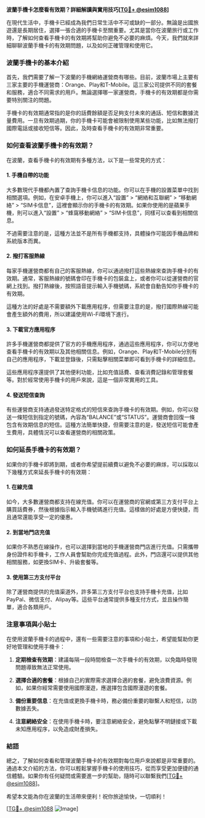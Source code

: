 **波蘭手機卡怎麼看有效期？詳細解讀與實用技巧[[TG💪+ @esim1088](https://t.me/s/esim1088)]**

在現代生活中，手機卡已經成為我們日常生活中不可或缺的一部分。無論是出國旅遊還是長期居住，選擇一張合適的手機卡至關重要。尤其是當你在波蘭旅行或工作時，了解如何查看手機卡的有效期將幫助你避免不必要的麻煩。今天，我們就來詳細聊聊波蘭手機卡的有效期問題，以及如何正確管理和使用它。

### 波蘭手機卡的基本介紹

首先，我們需要了解一下波蘭的手機網絡運營商有哪些。目前，波蘭市場上主要有三家主要的手機運營商：Orange、Play和T-Mobile。這三家公司提供不同的套餐和服務，適合不同需求的用戶。無論選擇哪一家運營商，手機卡的有效期都是你需要特別關注的問題。

手機卡的有效期通常指的是你的話費餘額是否足夠支付未來的通話、短信和數據流量費用。一旦有效期過期，你的手機卡可能會被限制使用某些功能，比如無法撥打國際電話或接收短信等。因此，及時查看手機卡的有效期非常重要。

### 如何查看波蘭手機卡的有效期？

在波蘭，查看手機卡的有效期有多種方法，以下是一些常見的方式：

#### 1. 手機自帶的功能

大多數現代手機都內置了查詢手機卡信息的功能。你可以在手機的設置菜單中找到相關選項。例如，在安卓手機上，你可以進入“設置” > “網絡和互聯網” > “移動網絡” > “SIM卡信息”，這裡會顯示你的手機卡的有效期。如果你使用的是蘋果手機，則可以進入“設置” > “蜂窩移動網絡” > “SIM卡信息”，同樣可以查看到相關信息。

不過需要注意的是，這種方法並不是所有手機都支持，具體操作可能因手機品牌和系統版本而異。

#### 2. 撥打客服熱線

每家手機運營商都有自己的客服熱線，你可以通過撥打這些熱線來查詢手機卡的有效期。通常，客服熱線的號碼會印在手機卡的包裝盒上，或者你可以從運營商的官網上找到。撥打熱線後，按照語音提示輸入手機號碼，系統會自動告知你手機卡的有效期。

這種方法的好處是不需要額外下載應用程序，但需要注意的是，撥打國際熱線可能會產生額外的費用，所以建議使用Wi-Fi環境下進行。

#### 3. 下載官方應用程序

許多手機運營商都提供了官方的手機應用程序，通過這些應用程序，你可以方便地查看手機卡的有效期以及其他相關信息。例如，Orange、Play和T-Mobile分別有自己的應用程序，下載並登錄後，只需點擊相關菜單即可看到手機卡的詳細信息。

這些應用程序還提供了其他便利功能，比如充值話費、查看消費記錄和管理套餐等。對於經常使用手機卡的用戶來說，這是一個非常實用的工具。

#### 4. 發送短信查詢

有些運營商支持通過發送特定格式的短信來查詢手機卡的有效期。例如，你可以發送一條短信到指定的號碼，內容為“BALANCE”或“STATUS”。運營商會回復一條包含有效期信息的短信。這種方法簡單快捷，但需要注意的是，發送短信可能會產生費用，具體情況可以查看運營商的相關政策。

### 如何延長手機卡的有效期？

如果你的手機卡即將到期，或者你希望提前續費以避免不必要的麻煫，可以採取以下幾種方式來延長手機卡的有效期：

#### 1. 在線充值

如今，大多數運營商都支持在線充值。你可以在運營商的官網或第三方支付平台上購買話費券，然後根據指示輸入手機號碼進行充值。這樣做的好處是方便快捷，而且通常還能享受一定的優惠。

#### 2. 到當地門店充值

如果你不熟悉在線操作，也可以選擇到當地的手機運營商門店進行充值。只需攜帶身份證件和手機卡，工作人員會幫助你完成充值過程。此外，門店還可以提供其他相關服務，如更換SIM卡、升級套餐等。

#### 3. 使用第三方支付平台

除了運營商提供的充值渠道外，許多第三方支付平台也支持手機卡充值，比如PayPal、微信支付、Alipay等。這些平台通常提供多種支付方式，並且操作簡單，適合各類用戶。

### 注意事項與小貼士

在使用波蘭手機卡的過程中，還有一些需要注意的事項和小貼士，希望能幫助你更好地管理和使用手機卡：

1. **定期檢查有效期**：建議每隔一段時間檢查一次手機卡的有效期，以免臨時發現問題導致無法正常使用。
   
2. **選擇合適的套餐**：根據自己的實際需求選擇合適的套餐，避免浪費資源。例如，如果你經常需要使用國際漫遊，應選擇包含國際漫遊的套餐。

3. **備份重要信息**：在充值或更換手機卡時，務必備份重要的聯繫人和短信，以防數據丟失。

4. **注意網絡安全**：在使用手機卡時，要注意網絡安全，避免點擊不明鏈接或下載未知應用程序，以免造成財產損失。

### 結語

總之，了解如何查看和管理波蘭手機卡的有效期對每位用戶來說都是非常重要的。通過本文介紹的方法，你可以輕鬆掌握手機卡的使用技巧，從而享受更加便捷的通信體驗。如果你有任何疑問或需要進一步的幫助，隨時可以聯繫我們[[TG💪+ @esim1088](https://t.me/s/esim1088)]。

希望本文能為你在波蘭的生活帶來便利！祝你旅途愉快，一切順利！

[[TG💪+ @esim1088](https://t.me/s/esim1088) ![Image](https://i.postimg.cc/4NQfJmqS/Snipaste-2025-05-13-00-14-12.png)]